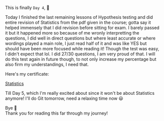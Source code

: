 This is finally ```Day 4```, 🎊
<p>
Today I finished the last remaining lessons of Hypothesis testing and did entire revision of Statistics from the pdf given in the course; gotta say it helped immensely that I did revision before sitting for exam. I barely passed it but it happened more so because of me wronly interpretting the questions, I did well in direct questions but where least accurate or where wordings played a main role, I just read half of it and was like YES but should have been more focused while reading it! Though the test was easy, I didn't expect that lol. I did 27/30 questions, I am very proud of that. I will do this test again in future though, to not only increase my percentage but also firm my understandings, I need that.
<p>
Here's my certificate: 

  [Statistics](https://learn.365datascience.com/certificates/CC-D765B06D58/)  

<p>
Till Day 5, which I'm really excited about since it won't be about Statistics anymore! I'll do Git tomorrow, need a relaxing time now 😃
<p>
Bye 👋
<br>
Thank you for reading this far through my journey!
